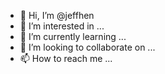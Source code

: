 - 👋 Hi, I’m @jeffhen
- 👀 I’m interested in ...
- 🌱 I’m currently learning ...
- 💞️ I’m looking to collaborate on ...
- 📫 How to reach me ...

<!---
jeffhen/jeffhen is a ✨ special ✨ repository because its `README.md` (this file) appears on your GitHub profile.
You can click the Preview link to take a look at your changes.
--->
